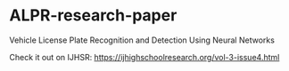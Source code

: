 # ALPR-research-paper
Vehicle License Plate Recognition and Detection Using Neural Networks

Check it out on IJHSR: https://ijhighschoolresearch.org/vol-3-issue4.html 
